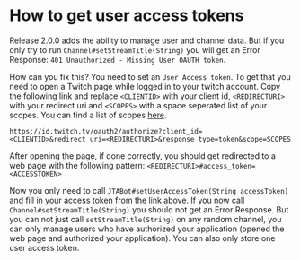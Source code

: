 # How to get user access tokens
Release 2.0.0 adds the ability to manage user and channel data. But if you only try to run `Channel#setStreamTitle(String)` you will get an Error Response: `401 Unauthorized - Missing User OAUTH token`.

How can you fix this? You need to set an `User Access token`. To get that you need to open a Twitch page while logged in to your twitch account. Copy the following link and replace `<CLIENTID>` with your client id, `<REDIRECTURI>` with your redirect uri and `<SCOPES>` with a space seperated list of your scopes. You can find a list of scopes [here](https://dev.twitch.tv/docs/authentication/#scopes).

`https://id.twitch.tv/oauth2/authorize?client_id=<CLIENTID>&redirect_uri=<REDIRECTURI>&response_type=token&scope=SCOPES`

After opening the page, if done correctly, you should get redirected to a web page with the following pattern:
`<REDIRECTURI>#access_token=<ACCESSTOKEN>`

Now you only need to call `JTABot#setUserAccessToken(String accessToken)` and fill in your access token from the link above. If you now call `Channel#setStreamTitle(String)` you should not get an Error Response. But you can not just call `setStreamTitle(String)` on any random channel, you can only manage users who have authorized your application (opened the web page and authorized your application). You can also only store one user access token.
